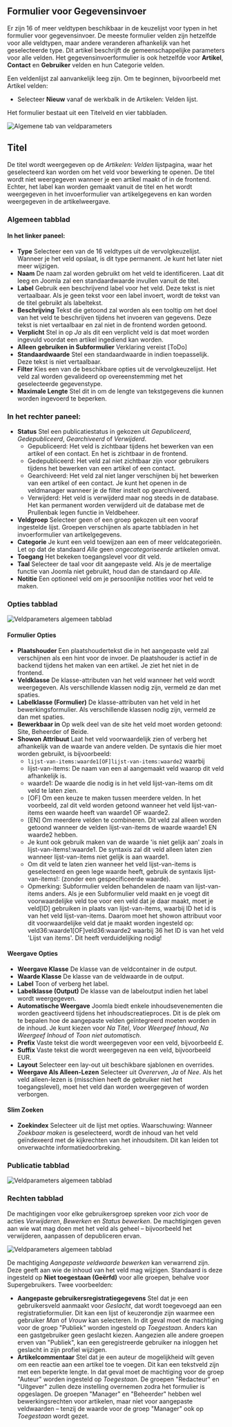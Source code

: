 <!-- Filename: J3.x:Adding_custom_fields/Parameters_for_all_Custom_Fields / Display title: Veldparameters -->

## Formulier voor Gegevensinvoer

Er zijn 16 of meer veldtypen beschikbaar in de keuzelijst voor typen in het formulier voor gegevensinvoer. De meeste formulier velden zijn hetzelfde voor alle veldtypen, maar andere veranderen afhankelijk van het geselecteerde type. Dit artikel beschrijft de gemeenschappelijke parameters voor alle velden. Het gegevensinvoerformulier is ook hetzelfde voor **Artikel**, **Contact** en **Gebruiker** velden en hun Categorie velden.

Een veldenlijst zal aanvankelijk leeg zijn. Om te beginnen, bijvoorbeeld met Artikel velden:
* Selecteer **Nieuw** vanaf de werkbalk in de Artikelen: Velden lijst.

Het formulier bestaat uit een Titelveld en vier tabbladen.

![Algemene tab van veldparameters](../../../en/images/fields/fields-parameters-general-tab.png)

## Titel

De titel wordt weergegeven op de *Artikelen: Velden* lijstpagina, waar het geselecteerd kan worden om het veld voor bewerking te openen. De titel wordt niet weergegeven wanneer je een artikel maakt of in de frontend. Echter, het label kan worden gemaakt vanuit de titel en het wordt weergegeven in het invoerformulier van artikelgegevens en kan worden weergegeven in de artikelweergave.

### Algemeen tabblad

#### In het linker paneel:

- **Type** Selecteer een van de 16 veldtypes uit de vervolgkeuzelijst. Wanneer je het veld opslaat, is dit type permanent. Je kunt het later niet meer wijzigen.
- **Naam** De naam zal worden gebruikt om het veld te identificeren. Laat dit leeg en Joomla zal een standaardwaarde invullen vanuit de titel.
- **Label** Gebruik een beschrijvend label voor het veld. Deze tekst is niet vertaalbaar. Als je geen tekst voor een label invoert, wordt de tekst van de titel gebruikt als labeltekst.
- **Beschrijving** Tekst die getoond zal worden als een tooltip om het doel van het veld te beschrijven tijdens het invoeren van gegevens. Deze tekst is niet vertaalbaar en zal niet in de frontend worden getoond.
- **Verplicht** Stel in op *Ja* als dit een verplicht veld is dat moet worden ingevuld voordat een artikel ingediend kan worden.
- **Alleen gebruiken in Subformulier** Verklaring vereist [ToDo]
- **Standaardwaarde** Stel een standaardwaarde in indien toepasselijk. Deze tekst is niet vertaalbaar.
- **Filter** Kies een van de beschikbare opties uit de vervolgkeuzelijst. Het veld zal worden gevalideerd op overeenstemming met het geselecteerde gegevenstype.
- **Maximale Lengte** Stel dit in om de lengte van tekstgegevens die kunnen worden ingevoerd te beperken.

### In het rechter paneel:

- **Status** Stel een publicatiestatus in gekozen uit *Gepubliceerd*, *Gedepubliceerd*, *Gearchiveerd* of *Verwijderd*.
  - Gepubliceerd: Het veld is zichtbaar tijdens het bewerken van een artikel of een contact. En het is zichtbaar in de frontend.
  - Gedepubliceerd: Het veld zal niet zichtbaar zijn voor gebruikers tijdens het bewerken van een artikel of een contact.
  - Gearchiveerd: Het veld zal niet langer verschijnen bij het bewerken van een artikel of een contact. Je kunt het openen in de veldmanager wanneer je de filter instelt op gearchiveerd.
  - Verwijderd: Het veld is verwijderd maar nog steeds in de database. Het kan permanent worden verwijderd uit de database met de Prullenbak legen functie in Veldbeheer.
- **Veldgroep** Selecteer geen of een groep gekozen uit een vooraf ingestelde lijst. Groepen verschijnen als aparte tabbladen in het invoerformulier van artikelgegevens.
- **Categorie** Je kunt een veld toewijzen aan een of meer veldcategorieën. Let op dat de standaard *Alle* geen *ongecategoriseerde* artikelen omvat.
- **Toegang** Het bekeken toegangslevel voor dit veld.
- **Taal** Selecteer de taal voor dit aangepaste veld. Als je de meertalige functie van Joomla niet gebruikt, houd dan de standaard op *Alle*.
- **Notitie** Een optioneel veld om je persoonlijke notities voor het veld te maken.

### Opties tabblad

![Veldparameters algemeen tabblad](../../../en/images/fields/fields-parameters-options-tab.png)

#### Formulier Opties

- **Plaatshouder** Een plaatshoudertekst die in het aangepaste veld zal verschijnen als een hint voor de invoer. De plaatshouder is actief in de backend tijdens het maken van een artikel. Je ziet het niet in de frontend.
- **Veldklasse** De klasse-attributen van het veld wanneer het veld wordt weergegeven. Als verschillende klassen nodig zijn, vermeld ze dan met spaties.
- **Labelklasse (Formulier)** De klasse-attributen van het veld in het bewerkingsformulier. Als verschillende klassen nodig zijn, vermeld ze dan met spaties.
- **Bewerkbaar in** Op welk deel van de site het veld moet worden getoond: Site, Beheerder of Beide.
- **Showon Attribuut** Laat het veld voorwaardelijk zien of verberg het afhankelijk van de waarde van andere velden. De syntaxis die hier moet worden gebruikt, is bijvoorbeeld:
  - `lijst-van-items:waarde1[OF]lijst-van-items:waarde2` waarbij
  - lijst-van-items: De naam van een al aangemaakt veld waarop dit veld afhankelijk is.
  - waarde1: De waarde die nodig is in het veld lijst-van-items om dit veld te laten zien.
  - [OF] Om een keuze te maken tussen meerdere velden. In het voorbeeld, zal dit veld worden getoond wanneer het veld lijst-van-items een waarde heeft van waarde1 OF waarde2.
  - [EN] Om meerdere velden te combineren. Dit veld zal alleen worden getoond wanneer de velden lijst-van-items de waarde waarde1 EN waarde2 hebben.
  - Je kunt ook gebruik maken van de waarde 'is niet gelijk aan' zoals in lijst-van-items!:waarde1. De syntaxis zal dit veld alleen laten zien wanneer lijst-van-items niet gelijk is aan waarde1.
  - Om dit veld te laten zien wanneer het veld lijst-van-items is geselecteerd en geen lege waarde heeft, gebruik de syntaxis lijst-van-items!: (zonder een gespecificeerde waarde).
  - Opmerking: Subformulier velden behandelen de naam van lijst-van-items anders.
Als je een Subformulier veld maakt en je voegt dit voorwaardelijke veld toe voor een veld dat je daar maakt, moet je veld[ID] gebruiken in plaats van lijst-van-items, waarbij ID het id is van het veld lijst-van-items. Daarom moet het showon attribuut voor dit voorwaardelijke veld dat je maakt worden ingesteld op: veld36:waarde1[OF]veld36:waarde2 waarbij 36 het ID is van het veld 'Lijst van items'. Dit heeft verduidelijking nodig!

#### Weergave Opties

- **Weergave Klasse** De klasse van de veldcontainer in de output.
- **Waarde Klasse** De klasse van de veldwaarde in de output.
- **Label** Toon of verberg het label.
- **Labelklasse (Output)** De klasse van de labeloutput indien het label wordt weergegeven.
- **Automatische Weergave** Joomla biedt enkele inhoudsevenementen die worden geactiveerd tijdens het inhoudscreatieproces. Dit is de plek om te bepalen hoe de aangepaste velden geïntegreerd moeten worden in de inhoud. Je kunt kiezen voor *Na Titel*, *Voor Weergeef Inhoud*, *Na Weergeef Inhoud* of *Toon niet automatisch*.
- **Prefix** Vaste tekst die wordt weergegeven voor een veld, bijvoorbeeld £.
- **Suffix** Vaste tekst die wordt weergegeven na een veld, bijvoorbeeld EUR.
- **Layout** Selecteer een lay-out uit beschikbare sjablonen en overrides.
- **Weergave Als Alleen-Lezen** Selecteer uit *Overerven*, *Ja* of *Nee*. Als het veld alleen-lezen is (misschien heeft de gebruiker niet het toegangslevel), moet het veld dan worden weergegeven of worden verborgen.

#### Slim Zoeken

- **Zoekindex** Selecteer uit de lijst met opties. Waarschuwing: Wanneer *Zoekbaar maken* is geselecteerd, wordt de inhoud van het veld geïndexeerd met de kijkrechten van het inhoudsitem. Dit kan leiden tot onverwachte informatiedoorbreking.

### Publicatie tabblad

![Veldparameters algemeen tabblad](../../../en/images/fields/fields-parameters-publishing-tab.png)

### Rechten tabblad

De machtigingen voor elke gebruikersgroep spreken voor zich voor de acties *Verwijderen*, *Bewerken* en *Status bewerken*. De machtigingen geven aan wie wat mag doen met het veld als geheel – bijvoorbeeld het verwijderen, aanpassen of depubliceren ervan.

![Veldparameters algemeen tabblad](../../../en/images/fields/fields-parameters-permissions-tab.png)

De machtiging *Aangepaste veldwaarde bewerken* kan verwarrend zijn. Deze geeft aan wie de inhoud van het veld mag wijzigen. Standaard is deze ingesteld op **Niet toegestaan (Geërfd)** voor alle groepen, behalve voor Supergebruikers. Twee voorbeelden:

* **Aangepaste gebruikersregistratiegegevens**
  Stel dat je een gebruikersveld aanmaakt voor *Geslacht*, dat wordt toegevoegd aan een registratieformulier. Dit kan een lijst of keuzerondje zijn waarmee een gebruiker *Man* of *Vrouw* kan selecteren. In dit geval moet de machtiging voor de groep "Publiek" worden ingesteld op *Toegestaan*. Anders kan een gastgebruiker geen geslacht kiezen. Aangezien alle andere groepen erven van "Publiek", kan een geregistreerde gebruiker na inloggen het geslacht in zijn profiel wijzigen.
* **Artikelcommentaar**
  Stel dat je een auteur de mogelijkheid wilt geven om een reactie aan een artikel toe te voegen. Dit kan een tekstveld zijn met een beperkte lengte. In dat geval moet de machtiging voor de groep "Auteur" worden ingesteld op *Toegestaan*. De groepen "Redacteur" en "Uitgever" zullen deze instelling overnemen zodra het formulier is opgeslagen. De groepen "Manager" en "Beheerder" hebben wel bewerkingsrechten voor artikelen, maar niet voor aangepaste veldwaarden – tenzij de waarde voor de groep "Manager" ook op *Toegestaan* wordt gezet.
